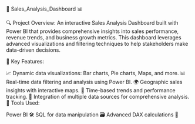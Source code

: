 🚀 Sales_Analysis_Dashboard 📊

🔍 Project Overview:
An interactive Sales Analysis Dashboard built with Power BI that provides comprehensive insights into sales performance, revenue trends, and business growth metrics. This dashboard leverages advanced visualizations and filtering techniques to help stakeholders make data-driven decisions.

🎯 Key Features:

📈 Dynamic data visualizations: Bar charts, Pie charts, Maps, and more.
📊 Real-time data filtering and analysis using Power BI.
🌍 Geographic sales insights with interactive maps.
📅 Time-based trends and performance tracking.
📂 Integration of multiple data sources for comprehensive analysis.
🔧 Tools Used:

Power BI 🛠️
SQL for data manipulation 🗃️
Advanced DAX calculations 📐
